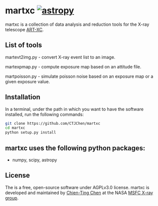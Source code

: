 # martxc [![astropy](http://img.shields.io/badge/powered%20by-AstroPy-orange.svg?style=flat)](http://www.astropy.org/)
martxc is a collection of data analysis and reduction tools for the X-ray telescope
[ART-XC](https://wwwastro.msfc.nasa.gov/artxc/). 

## List of tools

martevt2img.py - convert X-ray event list to an image.

martexpmap.py - compute exposure map based on an attitude file.

martpoisson.py - simulate poisson noise based on an exposure map or a given exposure value.


## Installation
In a terminal, under the path in which you want to have the software installed, 
run the following commands:
```bash
git clone https://github.com/CTJChen/martxc
cd martxc
python setup.py install
```
## martxc uses the following python packages:

* numpy, scipy, astropy

## License
The is a free, open-source software under AGPLv3.0 license. martxc is developed and maintained by [Chien-Ting Chen](https://github.com/CTJChen) at the NASA [MSFC X-ray group](https://wwwastro.msfc.nasa.gov/).


